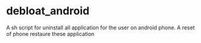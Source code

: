 # debloat_android
A sh script for uninstall all application for the user on android phone. A reset of phone restaure these application
